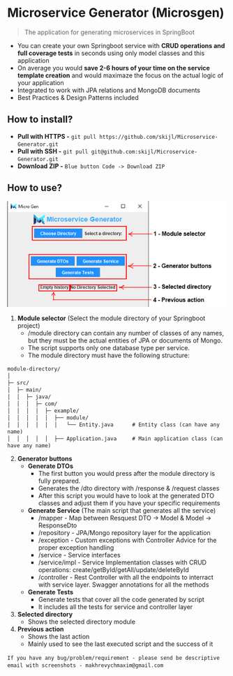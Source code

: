 # Microservice Generator (Microsgen)
> The application for generating microservices in SpringBoot
- You can create your own Springboot service with **CRUD operations and full coverage tests** in seconds using only model classes and this application
- On average you would **save 2-6 hours of your time on the service template creation** and would maximaze the focus on the actual logic of your application
- Integrated to work with JPA relations and MongoDB documents
- Best Practices & Design Patterns included
## How to install?
- **Pull with HTTPS -** `git pull https://github.com/skijl/Microservice-Generator.git`
- **Pull with SSH -** `git pull git@github.com:skijl/Microservice-Generator.git`
- **Download ZIP -** `Blue button Code -> Download ZIP`
## How to use?
![alt text](static/menu_info.png)
1. **Module selector** (Select the module directory of your Springboot project)
    - /module directory can contain any number of classes of any names, but they must be the actual entities of JPA or documents of Mongo. 
    - The script supports only one database type per service.
    - The module directory must have the following structure: 
```
module-directory/
│
├─ src/
│  ├─ main/
│  │  ├─ java/
│  │  │  ├─ com/
│  │  │  │  ├─ example/
│  │  │  │  │  ├── module/
│  │  │  │  │  │   └── Entity.java      # Entity class (can have any name)
│  │  │  │  │  ├── Application.java     # Main application class (can have any name)
```
2. **Generator buttons**
    - **Generate DTOs**
        - The first button you would press after the module directory is fully prepared.
        - Generates the /dto directory with /response & /request classes
        - After this script you would have to look at the generated DTO classes and adjust them if you have your specific requirements
    - **Generate Service** (The main script that generates all the service)
        - /mapper - Map between Resquest DTO -> Model & Model -> ResponseDto
        - /repository - JPA/Mongo repository layer for the application
        - /exception - Custom exceptions with Controller Advice for the proper exception handling
        - /service - Service interfaces
        - /service/impl - Service Implementation classes with CRUD operations: create/getById/getAll/update/deleteById
        - /controller - Rest Controller with all the endpoints to interract with service layer. Swagger annotations for all the methods
    - **Generate Tests**
        - Generate tests that cover all the code generated by script
        - It includes all the tests for service and controller layer
3. **Selected directory**
    - Shows the selected directory module
4. **Previous action**
    - Shows the last action
    - Mainly used to see the last executed script and the success of it

`If you have any bug/problem/requirement - please send be descriptive email with screenshots - makhrevychmaxim@gmail.com`